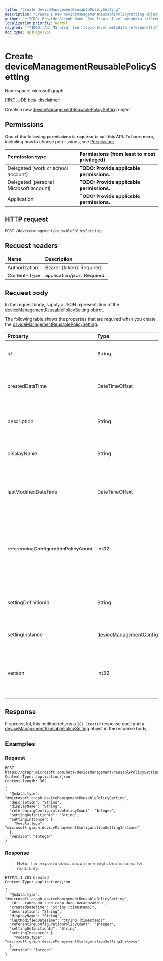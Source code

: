 ```yaml
---
title: "Create deviceManagementReusablePolicySetting"
description: "Create a new deviceManagementReusablePolicySetting object."
author: "**TODO: Provide Github Name. See [topic-level metadata reference](https://msgo.azurewebsites.net/add/document/guidelines/metadata.html#topic-level-metadata)**"
localization_priority: Normal
ms.prod: "**TODO: Add MS prod. See [topic-level metadata reference](https://msgo.azurewebsites.net/add/document/guidelines/metadata.html#topic-level-metadata)**"
doc_type: apiPageType
---
```


# Create deviceManagementReusablePolicySetting
Namespace: microsoft.graph

[!INCLUDE [beta-disclaimer](../../includes/beta-disclaimer.md)]

Create a new [deviceManagementReusablePolicySetting](../resources/devicemanagementreusablepolicysetting.md) object.

## Permissions
One of the following permissions is required to call this API. To learn more, including how to choose permissions, see [Permissions](/graph/permissions-reference).

|Permission type|Permissions (from least to most privileged)|
|:---|:---|
|Delegated (work or school account)|**TODO: Provide applicable permissions.**|
|Delegated (personal Microsoft account)|**TODO: Provide applicable permissions.**|
|Application|**TODO: Provide applicable permissions.**|

## HTTP request

<!-- {
  "blockType": "ignored"
}
-->
``` http
POST /deviceManagement/reusablePolicySettings
```

## Request headers
|Name|Description|
|:---|:---|
|Authorization|Bearer {token}. Required.|
|Content-Type|application/json. Required.|

## Request body
In the request body, supply a JSON representation of the [deviceManagementReusablePolicySetting](../resources/devicemanagementreusablepolicysetting.md) object.

The following table shows the properties that are required when you create the [deviceManagementReusablePolicySetting](../resources/devicemanagementreusablepolicysetting.md).

|Property|Type|Description|
|:---|:---|:---|
|id|String|**TODO: Add Description** Inherited from [entity](../resources/entity.md)|
|createdDateTime|DateTimeOffset|reusable setting creation date and time. This property is read-only.|
|description|String|reusable setting description supplied by user.|
|displayName|String|reusable setting display name supplied by user.|
|lastModifiedDateTime|DateTimeOffset|date and time when reusable setting was last modified. This property is read-only.|
|referencingConfigurationPolicyCount|Int32|count of configuration policies referencing the current reusable setting. Valid values 0 to 2147483647. This property is read-only.|
|settingDefinitionId|String|setting definition id associated with this reusable setting.|
|settingInstance|[deviceManagementConfigurationSettingInstance](../resources/devicemanagementconfigurationsettinginstance.md)|reusable setting configuration instance|
|version|Int32|version number for reusable setting. Valid values 0 to 2147483647. This property is read-only.|



## Response

If successful, this method returns a `201 Created` response code and a [deviceManagementReusablePolicySetting](../resources/devicemanagementreusablepolicysetting.md) object in the response body.

## Examples

### Request
<!-- {
  "blockType": "request",
  "name": "create_devicemanagementreusablepolicysetting_from_"
}
-->
``` http
POST https://graph.microsoft.com/beta/deviceManagement/reusablePolicySettings
Content-Type: application/json
Content-length: 362

{
  "@odata.type": "#microsoft.graph.deviceManagementReusablePolicySetting",
  "description": "String",
  "displayName": "String",
  "referencingConfigurationPolicyCount": "Integer",
  "settingDefinitionId": "String",
  "settingInstance": {
    "@odata.type": "microsoft.graph.deviceManagementConfigurationSettingInstance"
  },
  "version": "Integer"
}
```


### Response
>**Note:** The response object shown here might be shortened for readability.
<!-- {
  "blockType": "response",
  "truncated": true,
  "@odata.type": "microsoft.graph.deviceManagementReusablePolicySetting"
}
-->
``` http
HTTP/1.1 201 Created
Content-Type: application/json

{
  "@odata.type": "#microsoft.graph.deviceManagementReusablePolicySetting",
  "id": "ca682ad0-2ad0-ca68-d02a-68cad02a68ca",
  "createdDateTime": "String (timestamp)",
  "description": "String",
  "displayName": "String",
  "lastModifiedDateTime": "String (timestamp)",
  "referencingConfigurationPolicyCount": "Integer",
  "settingDefinitionId": "String",
  "settingInstance": {
    "@odata.type": "microsoft.graph.deviceManagementConfigurationSettingInstance"
  },
  "version": "Integer"
}
```

